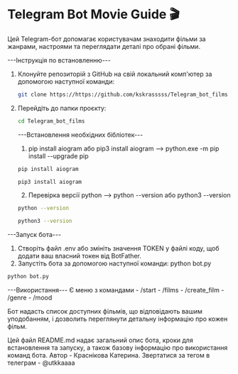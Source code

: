 # Telegram Bot Movie Guide 🎬

Цей Telegram-бот допомагає користувачам знаходити фільми за жанрами, настроями та переглядати деталі про обрані фільми.

---Інструкція по встановленню---

1. Клонуйте репозиторій з GitHub на свій локальний комп'ютер за допомогою наступної команди:

   ```bash
   git clone https://https://github.com/kskrasssss/Telegram_bot_films
   ```
2. Перейдіть до папки проєкту:
   ```bash
   cd Telegram_bot_films
   ```

    ---Встановлення необхідних бібліотек---
    1. pip install aiogram або pip3 install aiogram --> python.exe -m pip install --upgrade pip      
      ```bash
      pip install aiogram
      ```

      ```bash
      pip3 install aiogram
      ```
    2. Перевірка версії python --> python --version або python3 --version
      ```bash
      python --version
      ```

      ```bash
      python3 --version
      ```

---Запуск бота---
1. Створіть файл .env або змініть значення TOKEN у файлі коду, щоб додати ваш власний токен від BotFather.
2. Запустіть бота за допомогою наступної команди: python bot.py
```bash
python bot.py
```

---Використання---
Є меню з командами - /start
                   - /films
                   - /create_film
                   - /genre
                   - /mood

Бот надасть список доступних фільмів, що відповідають вашим уподобанням, і дозволить переглянути детальну інформацію про кожен фільм.



Цей файл README.md надає загальний опис бота, кроки для встановлення та запуску, а також базову інформацію про використання команд бота.
Автор - Краснікова Катерина. 
Звертатися за тегом в телеграм - @utkkaaaa 

